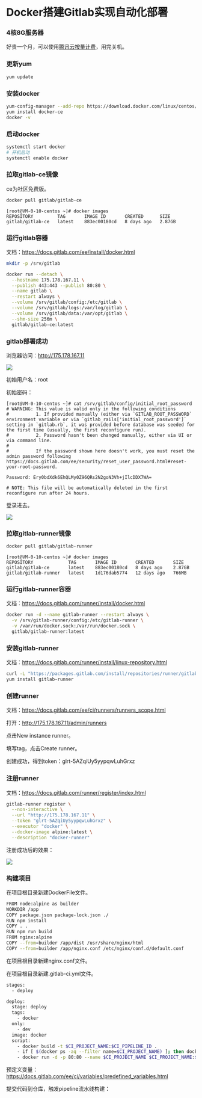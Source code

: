 # Docker搭建Gitlab实现自动化部署

### 4核8G服务器

好贵一个月，可以使用[腾讯云按量计费](https://buy.cloud.tencent.com/cvm?tab=custom&devPayMode=hourly)，用完关机。

### 更新yum

```bash
yum update
```

### 安装docker

```bash
yum-config-manager --add-repo https://download.docker.com/linux/centos/docker-ce.repo
yum install docker-ce
docker -v
```

### 启动docker

```bash
systemctl start docker
# 开机启动
systemctl enable docker
```

### 拉取gitlab-ce镜像

ce为社区免费版。

```bash
docker pull gitlab/gitlab-ce
```

```
[root@VM-0-10-centos ~]# docker images
REPOSITORY         TAG       IMAGE ID       CREATED      SIZE
gitlab/gitlab-ce   latest    883ec00180cd   8 days ago   2.87GB
```

### 运行gitlab容器

文档：https://docs.gitlab.com/ee/install/docker.html

```bash
mkdir -p /srv/gitlab
```

```bash
docker run --detach \
  --hostname 175.178.167.11 \
  --publish 443:443 --publish 80:80 \
  --name gitlab \
  --restart always \
  --volume /srv/gitlab/config:/etc/gitlab \
  --volume /srv/gitlab/logs:/var/log/gitlab \
  --volume /srv/gitlab/data:/var/opt/gitlab \
  --shm-size 256m \
  gitlab/gitlab-ce:latest
```

### gitlab部署成功

浏览器访问：http://175.178.167.11

![](https://img.zhangniandong.com/2024/175.178.167.11_users_sign_in.png)

初始用户名：root

初始密码：

```
[root@VM-0-10-centos ~]# cat /srv/gitlab/config/initial_root_password
# WARNING: This value is valid only in the following conditions
#          1. If provided manually (either via `GITLAB_ROOT_PASSWORD` environment variable or via `gitlab_rails['initial_root_password']` setting in `gitlab.rb`, it was provided before database was seeded for the first time (usually, the first reconfigure run).
#          2. Password hasn't been changed manually, either via UI or via command line.
#
#          If the password shown here doesn't work, you must reset the admin password following https://docs.gitlab.com/ee/security/reset_user_password.html#reset-your-root-password.

Password: Ery0bdXdk6EhQLMy0Z96QRs2N2goN3Vh+jIlcDDX7WA=

# NOTE: This file will be automatically deleted in the first reconfigure run after 24 hours.
```

登录进去。

![](https://img.zhangniandong.com/2024/175.178.167.11_.png)

### 拉取gitlab-runner镜像

```bash
docker pull gitlab/gitlab-runner
```

```
[root@VM-0-10-centos ~]# docker images
REPOSITORY             TAG       IMAGE ID       CREATED       SIZE
gitlab/gitlab-ce       latest    883ec00180cd   8 days ago    2.87GB
gitlab/gitlab-runner   latest    1d176dab5774   12 days ago   766MB
```

### 运行gitlab-runner容器

文档：https://docs.gitlab.com/runner/install/docker.html

```bash
docker run -d --name gitlab-runner --restart always \
  -v /srv/gitlab-runner/config:/etc/gitlab-runner \
  -v /var/run/docker.sock:/var/run/docker.sock \
  gitlab/gitlab-runner:latest
```

### 安装gitlab-runner

文档：https://docs.gitlab.com/runner/install/linux-repository.html

```bash
curl -L "https://packages.gitlab.com/install/repositories/runner/gitlab-runner/script.rpm.sh" | sudo bash
yum install gitlab-runner
```

### 创建runner

文档：https://docs.gitlab.com/ee/ci/runners/runners_scope.html

打开：http://175.178.167.11/admin/runners

点击New instance runner。

填写tag，点击Create runner。

创建成功，得到token：glrt-5AZqiUy5yypqwLuhGrxz

### 注册runner

文档：https://docs.gitlab.com/runner/register/index.html

```bash
gitlab-runner register \
  --non-interactive \
  --url "http://175.178.167.11" \
  --token "glrt-5AZqiUy5yypqwLuhGrxz" \
  --executor "docker" \
  --docker-image alpine:latest \
  --description "docker-runner"
```

注册成功后的效果：

![](https://img.zhangniandong.com/2024/175.178.167.11_admin_runners.png)

### 构建项目

在项目根目录新建DockerFile文件。

```bash
FROM node:alpine as builder
WORKDIR /app
COPY package.json package-lock.json ./
RUN npm install
COPY . .
RUN npm run build
FROM nginx:alpine
COPY --from=builder /app/dist /usr/share/nginx/html
COPY --from=builder /app/nginx.conf /etc/nginx/conf.d/default.conf
```

在项目根目录新建nginx.conf文件。

在项目根目录新建.gitlab-ci.yml文件。

```bash
stages:
  - deploy

deploy:
  stage: deploy
  tags:
    - docker
  only:
    - dev
  image: docker
  script:
    - docker build -t $CI_PROJECT_NAME:$CI_PIPELINE_ID .
    - if [ $(docker ps -aq --filter name=$CI_PROJECT_NAME) ]; then docker rm -f $CI_PROJECT_NAME; fi
    - docker run -d -p 80:80 --name $CI_PROJECT_NAME $CI_PROJECT_NAME:$CI_PIPELINE_ID
```

预定义变量：https://docs.gitlab.com/ee/ci/variables/predefined_variables.html

提交代码到仓库，触发pipeline流水线构建：
